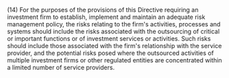 (14) For the purposes of the provisions of this Directive requiring an investment firm to establish, implement and maintain an adequate risk management policy, the risks relating to the firm's activities, processes and systems should include the risks associated with the outsourcing of critical or important functions or of investment services or activities. Such risks should include those associated with the firm's relationship with the service provider, and the potential risks posed where the outsourced activities of multiple investment firms or other regulated entities are concentrated within a limited number of service providers.